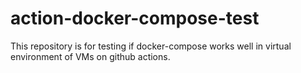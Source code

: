 # action-docker-compose-test

This repository is for testing if docker-compose works well in virtual environment of VMs on github actions.
